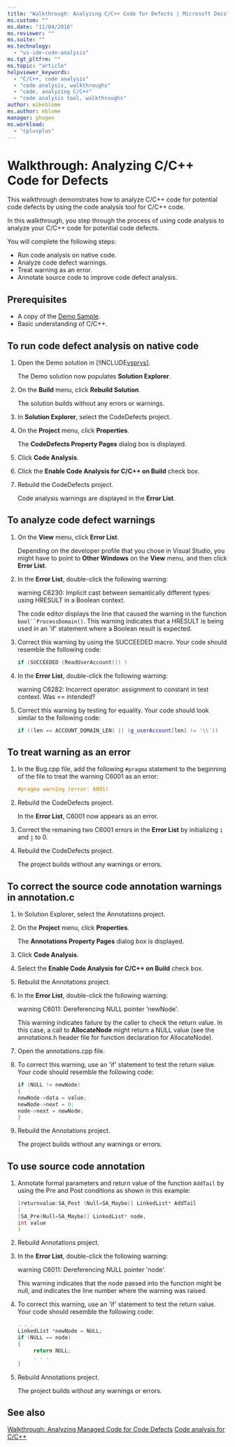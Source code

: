 ```yaml
---
title: "Walkthrough: Analyzing C/C++ Code for Defects | Microsoft Docs"
ms.custom: ""
ms.date: "11/04/2016"
ms.reviewer: ""
ms.suite: ""
ms.technology: 
  - "vs-ide-code-analysis"
ms.tgt_pltfrm: ""
ms.topic: "article"
helpviewer_keywords: 
  - "C/C++, code analysis"
  - "code analysis, walkthroughs"
  - "code, analyzing C/C++"
  - "code analysis tool, walkthroughs"
author: mikeblome
ms.author: mblome
manager: ghogen
ms.workload: 
  - "cplusplus"
---
```

# Walkthrough: Analyzing C/C++ Code for Defects

This walkthrough demonstrates how to analyze C/C++ code for potential code defects by using the code analysis tool for C/C++ code.

In this walkthrough, you step through the process of using code analysis to analyze your C/C++ code for potential code defects.

You will complete the following steps:

- Run code analysis on native code.
- Analyze code defect warnings.
- Treat warning as an error.
- Annotate source code to improve code defect analysis.

## Prerequisites

- A copy of the [Demo Sample](../code-quality/demo-sample.md).
- Basic understanding of C/C++.

## To run code defect analysis on native code

1. Open the Demo solution in [!INCLUDE[vsprvs](../code-quality/includes/vsprvs_md.md)].

     The Demo solution now populates **Solution Explorer**.

2. On the **Build** menu, click **Rebuild Solution**.

     The solution builds without any errors or warnings.

3. In **Solution Explorer**, select the CodeDefects project.

4. On the **Project** menu, click **Properties**.

     The **CodeDefects Property Pages** dialog box is displayed.

5. Click **Code Analysis**.

6. Click the **Enable Code Analysis for C/C++ on Build** check box.

7. Rebuild the CodeDefects project.

     Code analysis warnings are displayed in the **Error List**.

## To analyze code defect warnings

1. On the **View** menu, click **Error List**.

     Depending on the developer profile that you chose in Visual Studio, you might have to point to **Other Windows** on the **View** menu, and then click **Error List**.

2. In the **Error List**, double-click the following warning:

     warning C6230: Implicit cast between semantically different types: using HRESULT in a Boolean context.

     The code editor displays the line that caused the warning in the function `bool``ProcessDomain()`. This warning indicates that a HRESULT is being used in an 'if' statement where a Boolean result is expected.

3. Correct this warning by using the SUCCEEDED macro. Your code should resemble the following code:

   ```cpp
   if (SUCCEEDED (ReadUserAccount()) )
   ```

4. In the **Error List**, double-click the following warning:

     warning C6282: Incorrect operator: assignment to constant in test context. Was == intended?

5. Correct this warning by testing for equality. Your code should look similar to the following code:

   ```cpp
   if ((len == ACCOUNT_DOMAIN_LEN) || (g_userAccount[len] != '\\'))
   ```

## To treat warning as an error

1. In the Bug.cpp file, add the following `#pragma` statement to the beginning of the file to treat the warning C6001 as an error:

   ```cpp
   #pragma warning (error: 6001)
   ```

2. Rebuild the CodeDefects project.

     In the **Error List**, C6001 now appears as an error.

3. Correct the remaining two C6001 errors in the **Error List** by initializing `i` and `j` to 0.

4. Rebuild the CodeDefects project.

     The project builds without any warnings or errors.

## To correct the source code annotation warnings in annotation.c

1. In Solution Explorer, select the Annotations project.

2. On the **Project** menu, click **Properties**.

     The **Annotations Property Pages** dialog box is displayed.

3. Click **Code Analysis**.

4. Select the **Enable Code Analysis for C/C++ on Build** check box.

5. Rebuild the Annotations project.

6. In the **Error List**, double-click the following warning:

     warning C6011: Dereferencing NULL pointer 'newNode'.

     This warning indicates failure by the caller to check the return value. In this case, a call to **AllocateNode** might return a NULL value (see the annotations.h header file for function declaration for AllocateNode).

7. Open the annotations.cpp file.

8. To correct this warning, use an 'if' statement to test the return value. Your code should resemble the following code:

   ```cpp
   if (NULL != newNode)
   {
   newNode->data = value;
   newNode->next = 0;
   node->next = newNode;
   }
   ```

9. Rebuild the Annotations project.

     The project builds without any warnings or errors.

## To use source code annotation

1. Annotate formal parameters and return value of the function `AddTail` by using the Pre and Post conditions as shown in this example:

   ```cpp
   [returnvalue:SA_Post (Null=SA_Maybe)] LinkedList* AddTail
   (
   [SA_Pre(Null=SA_Maybe)] LinkedList* node,
   int value
   )
   ```

2. Rebuild Annotations project.

3. In the **Error List**, double-click the following warning:

     warning C6011: Dereferencing NULL pointer 'node'.

     This warning indicates that the node passed into the function might be null, and indicates the line number where the warning was raised.

4. To correct this warning, use an 'if' statement to test the return value. Your code should resemble the following code:

   ```cpp
   . . .
   LinkedList *newNode = NULL; 
   if (NULL == node)
   {
        return NULL;
        . . .
   }
   ```

5. Rebuild Annotations project.

     The project builds without any warnings or errors.

## See also

[Walkthrough: Analyzing Managed Code for Code Defects](../code-quality/walkthrough-analyzing-managed-code-for-code-defects.md)
[Code analysis for C/C++](../code-quality/code-analysis-for-c-cpp-overview.md)
